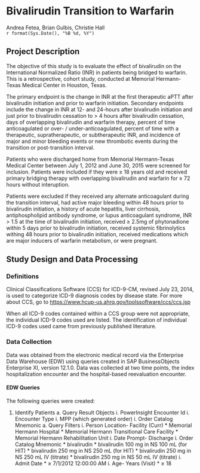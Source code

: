 # Bivalirudin Transition to Warfarin
Andrea Fetea, Brian Gulbis, Christie Hall  
`r format(Sys.Date(), "%B %d, %Y")`  

## Project Description

The objective of this study is to evaluate the effect of bivalirudin on the International Normalized Ratio (INR) in patients being bridged to warfarin. This is a retrospective, cohort study, conducted at Memorial Hermann-Texas Medical Center in Houston, Texas. 

The primary endpoint is the change in INR at the first therapeutic aPTT after bivalirudin initiation and prior to warfarin initiation. Secondary endpoints include the change in INR at 12- and 24-hours after bivalirudin initiation and just prior to bivalirudin cessation to > 4 hours after bivalirudin cessation, days of overlapping bivalirudin and warfarin therapy, percent of time anticoagulated or over- / under-anticoagulated, percent of time with a therapeutic, supratherapeutic, or subtherapeutic INR, and incidence of major and minor bleeding events or new thrombotic events during the transition or post-transition interval.

Patients who were discharged home from Memorial Hermann-Texas Medical Center between July 1, 2012 and June 30, 2015 were screened for inclusion. Patients were included if they were $\ge$ 18 years old and received primary bridging therapy with overlapping bivalirudin and warfarin for $\ge$ 72 hours without interuption.

Patients were excluded if they received any alternate anticoagulant during the transition interval, had active major bleeding within 48 hours prior to bivalirudin initiation, a history of acute hepatitis, liver cirrhosis, antiphospholipid antibody syndrome, or lupus anticoagulant syndrome, INR > 1.5 at the time of bivalirudin initiation, received $\ge$ 2.5mg of phytonadione within 5 days prior to bivalirudin initiation, received systemic fibrinolytics withing 48 hours prior to bivalirudin initiation, received medications which are major inducers of warfarin metabolism, or were pregnant. 

## Study Design and Data Processing

### Definitions

Clinical Classifications Software (CCS) for ICD-9-CM, revised July 23, 2014, is used to categorize ICD-9 diagnosis codes by disease state. For more about CCS, go to https://www.hcup-us.ahrq.gov/toolssoftware/ccs/ccs.jsp

When all ICD-9 codes contained within a CCS group were not appropriate, the individual ICD-9 codes used are listed. The identification of individual ICD-9 codes used came from previously published literature.

### Data Collection
Data was obtained from the electronic medical record via the Enterprise Data Warehouse (EDW) using queries created in SAP BusinessObjects Enterprise XI, version 12.1.0. Data was collected at two time points, the index hospitalization encounter and the hospital-based reevaluation encounter.

#### EDW Queries
The following queries were created:

1. Identify Patients
    a. Query Result Objects
        i. PowerInsight Encounter Id
        i. Encounter Type
        i. MPP (which generated order)
        i. Order Catalog Mnemonic
    a. Query Filters
        i. Person Location- Facility (Curr)
            * Memorial Hermann Hospital
            * Memorial Hermann Transitional Care Facility
            * Memorial Hermann Rehabilitation Unit
        i. Date Prompt- Discharge
        i. Order Catalog Mnemonic
            * bivalirudin
            * bivalirudin 100 mg in NS 100 mL (for HIT)
            * bivalirudin 250 mg in NS 250 mL (for HIT)
            * bivalirudin 250 mg in NS 250 mL IV (titrate)
            * bivalirudin 250 mg in NS 50 mL IV (titrate)
        i. Admit Date
            * $\ge$ 7/1/2012 12:00:00 AM
        i. Age- Years (Visit)
            * $\ge$ 18
